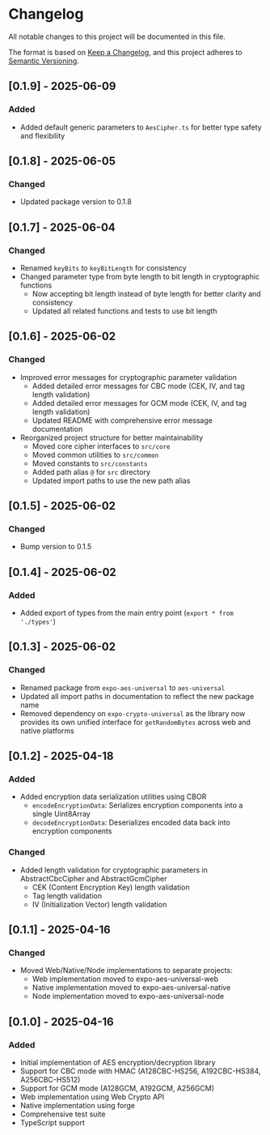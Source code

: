 # Changelog

All notable changes to this project will be documented in this file.

The format is based on [Keep a Changelog](https://keepachangelog.com/en/1.0.0/),
and this project adheres to [Semantic Versioning](https://semver.org/spec/v2.0.0.html).

## [0.1.9] - 2025-06-09

### Added

- Added default generic parameters to `AesCipher.ts` for better type safety and flexibility

## [0.1.8] - 2025-06-05

### Changed

- Updated package version to 0.1.8

## [0.1.7] - 2025-06-04

### Changed

- Renamed `keyBits` to `keyBitLength` for consistency
- Changed parameter type from byte length to bit length in cryptographic functions
  - Now accepting bit length instead of byte length for better clarity and consistency
  - Updated all related functions and tests to use bit length

## [0.1.6] - 2025-06-02

### Changed

- Improved error messages for cryptographic parameter validation
  - Added detailed error messages for CBC mode (CEK, IV, and tag length validation)
  - Added detailed error messages for GCM mode (CEK, IV, and tag length validation)
  - Updated README with comprehensive error message documentation
- Reorganized project structure for better maintainability
  - Moved core cipher interfaces to `src/core`
  - Moved common utilities to `src/common`
  - Moved constants to `src/constants`
  - Added path alias `@` for `src` directory
  - Updated import paths to use the new path alias

## [0.1.5] - 2025-06-02

### Changed

- Bump version to 0.1.5

## [0.1.4] - 2025-06-02

### Added

- Added export of types from the main entry point (`export * from './types'`)

## [0.1.3] - 2025-06-02

### Changed

- Renamed package from `expo-aes-universal` to `aes-universal`
- Updated all import paths in documentation to reflect the new package name
- Removed dependency on `expo-crypto-universal` as the library now provides its own unified interface for `getRandomBytes` across web and native platforms

## [0.1.2] - 2025-04-18

### Added

- Added encryption data serialization utilities using CBOR
  - `encodeEncryptionData`: Serializes encryption components into a single Uint8Array
  - `decodeEncryptionData`: Deserializes encoded data back into encryption components

### Changed

- Added length validation for cryptographic parameters in AbstractCbcCipher and AbstractGcmCipher
  - CEK (Content Encryption Key) length validation
  - Tag length validation
  - IV (Initialization Vector) length validation

## [0.1.1] - 2025-04-16

### Changed

- Moved Web/Native/Node implementations to separate projects:
  - Web implementation moved to expo-aes-universal-web
  - Native implementation moved to expo-aes-universal-native
  - Node implementation moved to expo-aes-universal-node

## [0.1.0] - 2025-04-16

### Added

- Initial implementation of AES encryption/decryption library
- Support for CBC mode with HMAC (A128CBC-HS256, A192CBC-HS384, A256CBC-HS512)
- Support for GCM mode (A128GCM, A192GCM, A256GCM)
- Web implementation using Web Crypto API
- Native implementation using forge
- Comprehensive test suite
- TypeScript support
